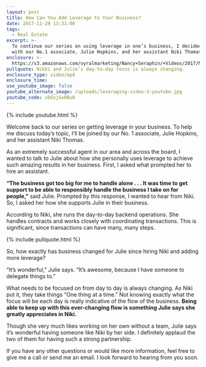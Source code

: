 ```yaml
---
layout: post
title: How Can You Add Leverage to Your Business?
date: 2017-11-29 13:31:00
tags:
  - Real Estate
excerpt: >-
  To continue our series on using leverage in one’s business, I decided to speak
  with our No.1 associate, Julie Hopkins, and her assistant Niki Thomas.
enclosure: >-
  https://s3.amazonaws.com/vyralmarketing/Nancy+Seraphin/+Videos/2017/November/Park+City+Real+Estate+Careers-+How+Can+You+Add+Leverage+to+Your+Business%253F.mp4
pullquote: Nikki and Julie’s day-to-day focus is always changing.
enclosure_type: video/mp4
enclosure_time:
use_youtube_image: false
youtube_alternate_image: /uploads/leveraging-video-3-youtube.jpg
youtube_code: vbGsjGv0Bu8
---
```



{% include youtube.html %}

Welcome back to our series on getting leverage in your business. To help me discuss today’s topic, I’ll be joined by our No. 1 associate, Julie Hopkins, and her assistant Niki Thomas.

As an extremely successful agent in our area and across the board, I wanted to talk to Julie about how she personally uses leverage to achieve such amazing results in her business. First, I asked what prompted her to hire an assistant.

**“The business got too big for me to handle alone . . . It was time to get support to be able to responsibly handle the business I take on for people,”** said Julie. Prompted by this response, I wanted to hear from Niki. So, I asked her how she supports Julie in their business.

According to Niki, she runs the day-to-day backend operations. She handles contracts and works closely with coordinating transactions. This is significant, since transactions can have many, many steps.

{% include pullquote.html %}

So, how exactly has business changed for Julie since hiring Niki and adding more leverage?

“It’s wonderful,” Julie says. “It’s awesome, because I have someone to delegate things to.”

What needs to be focused on from day to day is always changing. As Niki put it, they take things “One thing at a time.” Not knowing exactly what the focus will be each day is really indicative of the flow of the business. **Being able to keep up with this ever-changing flow is something Julie says she greatly appreciates in Niki.**

Though she very much likes working on her own without a team, Julie says it’s wonderful having someone like Niki by her side. I definitely applaud the two of them for having such a strong partnership.

If you have any other questions or would like more information, feel free to give me a call or send me an email. I look forward to hearing from you soon.